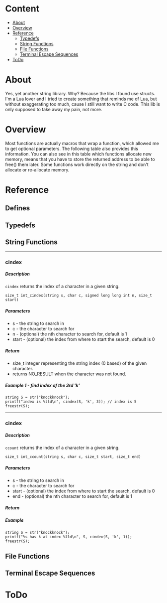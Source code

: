 # Content
* [About](#about)
* [Overview](#overview)
* [Reference](#reference)
	* [Typedefs](#typedefs)
	* [String Functions](#string-functions)
	* [File Functions](#file-functions)
	* [Terminal Escape Sequences](#terminal-escape-sequences)
* [ToDo](#todo)

# About
Yes, yet another string library. Why? Because the libs I found use structs. I'm a Lua lover and I
tried to create something that reminds me of Lua, but without exaggerating too much, cause I still
want to write C code. This lib is only supposed to take away my pain, not more.

# Overview
Most functions are actually macros that wrap a function, which allowed me to get optional
parameters. The following table also provides this information. You can also see in this table which
functions allocate new memory, means that you have to store the returned address to be able to
free() them later. Some functions work directly on the string and don't allocate or re-allocate
memory.

# Reference

## Defines

## Typedefs

## String Functions

----------------------------------------------------------------------------------------------------
### cindex
##### Description
`cindex` returns the index of a character in a given string.

`size_t int_cindex(string s, char c, signed long long int n, size_t start)`

##### Parameters
* s - the string to search in
* c - the character to search for
* n - (optional) the nth character to search for, default is 1
* start - (optional) the index from where to start the search, default is 0

##### Return
* size_t integer representing the string index (0 based) of the given character.
* returns NO_RESULT when the character was not found.

##### Example 1 - find index of the 3rd 'k'

    string S = str("knockknock");
    printf("index is %lld\n", cindex(S, 'k', 3)); // index is 5
    freestr(S);

----------------------------------------------------------------------------------------------------
### cindex
##### Description
`ccount` returns the index of a character in a given string.

`size_t int_ccount(string s, char c, size_t start, size_t end)`

##### Parameters
* s - the string to search in
* c - the character to search for
* start - (optional) the index from where to start the search, default is 0
* end - (optional) the nth character to search for, default is 1

##### Return

##### Example

    string S = str("knockknock");
    printf("%s has k at index %lld\n", S, cindex(S, 'k', 1));
    freestr(S);

## File Functions

## Terminal Escape Sequences

# ToDo

